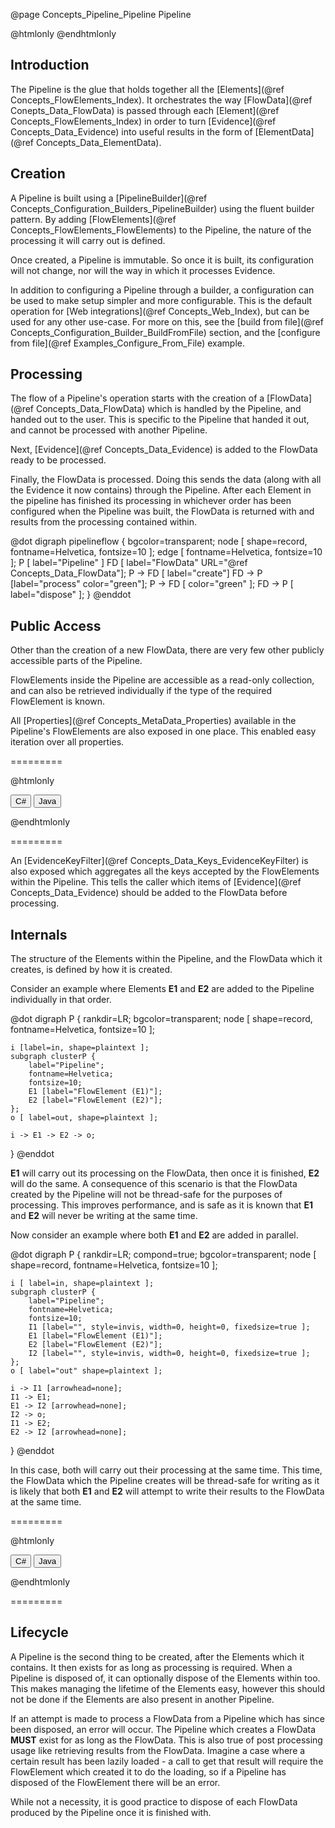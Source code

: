 @page Concepts_Pipeline_Pipeline Pipeline

@htmlonly <script type="text/javascript" src="examplegrabber.js"></script> @endhtmlonly


## Introduction

The Pipeline is the glue that holds together all the [Elements](@ref Concepts_FlowElements_Index).
It orchestrates the way [FlowData](@ref Conepts_Data_FlowData) is passed through each
[Element](@ref Concepts_FlowElements_Index) in order to turn [Evidence](@ref Concepts_Data_Evidence)
into useful results in the form of [ElementData](@ref Concepts_Data_ElementData).


## Creation

A Pipeline is built using a [PipelineBuilder](@ref Concepts_Configuration_Builders_PipelineBuilder)
using the fluent builder pattern. By adding [FlowElements](@ref Concepts_FlowElements_FlowElements)
to the Pipeline, the nature of the processing it will carry out is defined.

Once created, a Pipeline is immutable. So once it is built, its configuration will not change, nor
will the way in which it processes Evidence.

In addition to configuring a Pipeline through a builder, a configuration can be used to make setup
simpler and more configurable. This is the default operation for [Web integrations](@ref Concepts_Web_Index),
but can be used for any other use-case. For more on this, see the
[build from file](@ref Concepts_Configuration_Builder_BuildFromFile) section, and the
[configure from file](@ref Examples_Configure_From_File) example.


## Processing

The flow of a Pipeline's operation starts with the creation of a [FlowData](@ref Concepts_Data_FlowData)
which is handled by the Pipeline, and handed out to the user. This is specific to the Pipeline
that handed it out, and cannot be processed with another Pipeline.

Next, [Evidence](@ref Concepts_Data_Evidence) is added to the FlowData ready to be processed.

Finally, the FlowData is processed. Doing this sends the data (along with all the Evidence it
now contains) through the Pipeline. After each Element in the pipeline has finished its processing in
whichever order has been configured when the Pipeline was built, the FlowData is returned with and
results from the processing contained within.


@dot
digraph pipelineflow {
    bgcolor=transparent;
    node [ shape=record, fontname=Helvetica, fontsize=10 ];
    edge [ fontname=Helvetica, fontsize=10 ];
    P [ label="Pipeline" ]
    FD [ label="FlowData" URL="@ref Concepts_Data_FlowData"];
    P -> FD [ label="create"]
    FD -> P [label="process" color="green"];
    P -> FD [ color="green" ];
    FD -> P [ label="dispose" ];
}
@enddot

## Public Access

Other than the creation of a new FlowData, there are very few other publicly accessible parts
of the Pipeline.

FlowElements inside the Pipeline are accessible as a read-only collection, and can also be retrieved
individually if the type of the required FlowElement is known.

All [Properties](@ref Concepts_MetaData_Properties) available in the Pipeline's FlowElements are also
exposed in one place. This enabled easy iteration over all properties.

=========

@htmlonly

<button class="b-btn b-btn--secondary iterPropertiesBtn" onclick="grabSnippet(this, 'pipeline-dotnet', '_snippets.html', 'iter-properties', 'iterPropertiesBtn', 'iter-properties-eg')">C#</button>
<button class="b-btn b-btn--secondary iterPropertiesBtn" onclick="grabSnippet(this, 'pipeline-java', '_snippets.html', 'iter-properties', 'iterPropertiesBtn', 'iter-properties-eg')">Java</button>
<div id="iter-properties-eg"></div>

@endhtmlonly

=========

An [EvidenceKeyFilter](@ref Concepts_Data_Keys_EvidenceKeyFilter) is also exposed which aggregates
all the keys accepted by the FlowElements within the Pipeline. This tells the caller which items
of [Evidence](@ref Concepts_Data_Evidence) should be added to the FlowData before processing.


## Internals

The structure of the Elements within the Pipeline, and the FlowData which it creates, is defined
by how it is created.

Consider an example where Elements **E1** and **E2** are added to the Pipeline individually in that
order.

@dot
digraph P {
    rankdir=LR;
    bgcolor=transparent;
    node [ shape=record, fontname=Helvetica, fontsize=10 ];
    
    i [label=in, shape=plaintext ];
    subgraph clusterP {
        label="Pipeline";
        fontname=Helvetica;
        fontsize=10;
        E1 [label="FlowElement (E1)"];
        E2 [label="FlowElement (E2)"];
    };
    o [ label=out, shape=plaintext ];
    
    i -> E1 -> E2 -> o;
}
@enddot

**E1** will carry out its processing on the FlowData, then once it is finished, **E2** will
do the same. A consequence of this scenario is that the FlowData created by the Pipeline will not be
thread-safe for the purposes of processing. This improves performance, and is safe as it is known
that **E1** and **E2** will never be writing at the same time.

Now consider an example where both **E1** and **E2** are added in parallel.

@dot
digraph P {
    rankdir=LR;
    compond=true;
    bgcolor=transparent;
    node [ shape=record, fontname=Helvetica, fontsize=10 ];
    
    i [ label=in, shape=plaintext ];
    subgraph clusterP {
        label="Pipeline";
        fontname=Helvetica;
        fontsize=10;
        I1 [label="", style=invis, width=0, height=0, fixedsize=true ];
        E1 [label="FlowElement (E1)"];
        E2 [label="FlowElement (E2)"];
        I2 [label="", style=invis, width=0, height=0, fixedsize=true ];
    };
    o [ label="out" shape=plaintext ];
    
    i -> I1 [arrowhead=none];
    I1 -> E1;
    E1 -> I2 [arrowhead=none];
    I2 -> o;
    I1 -> E2;
    E2 -> I2 [arrowhead=none];
}
@enddot

In this case, both will carry out their processing at the same time. This time, the FlowData
which the Pipeline creates will be thread-safe for writing as it is likely that both **E1** and
**E2** will attempt to write their results to the FlowData at the same time.

=========

@htmlonly

<button class="b-btn b-btn--secondary configBtn" onclick="grabSnippet(this, 'pipeline-dotnet', '_snippets.html', 'build-pipeline-cs', 'configBtn', 'config-eg')">C#</button>
<button class="b-btn b-btn--secondary configBtn" onclick="grabSnippet(this, 'pipeline-java', '_snippets.html', 'build-pipeline-java', 'configBtn', 'config-eg')">Java</button>
<div id="config-eg"></div>

@endhtmlonly

=========


## Lifecycle

A Pipeline is the second thing to be created, after the Elements which it contains. It then exists for
as long as processing is required. When a Pipeline is disposed of, it can optionally dispose
of the Elements within too. This makes managing the lifetime of the Elements easy, however this
should not be done if the Elements are also present in another Pipeline.

If an attempt is made to process a FlowData from a Pipeline which has since been disposed, an error
will occur. The Pipeline which creates a FlowData **MUST** exist for as long as the FlowData. This
is also true of post processing usage like retrieving results from the FlowData. Imagine a case
where a certain result has been lazily loaded - a call to get that result will require the FlowElement
which created it to do the loading, so if a Pipeline has disposed of the FlowElement there will be an error.

While not a necessity, it is good practice to dispose of each FlowData produced by the Pipeline once
it is finished with.
